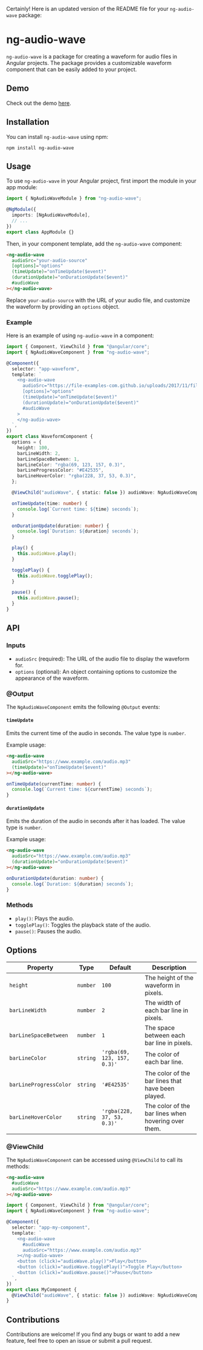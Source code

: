 Certainly! Here is an updated version of the README file for your `ng-audio-wave` package:

# ng-audio-wave

`ng-audio-wave` is a package for creating a waveform for audio files in Angular projects. The package provides a customizable waveform component that can be easily added to your project.

## Demo

Check out the demo [here](https://ng-audio-wave-demo.stackblitz.io/).

## Installation

You can install `ng-audio-wave` using npm:

```
npm install ng-audio-wave
```

## Usage

To use `ng-audio-wave` in your Angular project, first import the module in your app module:

```typescript
import { NgAudioWaveModule } from "ng-audio-wave";

@NgModule({
  imports: [NgAudioWaveModule],
  // ...
})
export class AppModule {}
```

Then, in your component template, add the `ng-audio-wave` component:

```html
<ng-audio-wave
  audioSrc="your-audio-source"
  [options]="options"
  (timeUpdate)="onTimeUpdate($event)"
  (durationUpdate)="onDurationUpdate($event)"
  #audioWave
></ng-audio-wave>
```

Replace `your-audio-source` with the URL of your audio file, and customize the waveform by providing an `options` object.

### Example

Here is an example of using `ng-audio-wave` in a component:

```typescript
import { Component, ViewChild } from "@angular/core";
import { NgAudioWaveComponent } from "ng-audio-wave";

@Component({
  selector: "app-waveform",
  template: `
    <ng-audio-wave
      audioSrc="https://file-examples-com.github.io/uploads/2017/11/file_example_MP3_700KB.mp3"
      [options]="options"
      (timeUpdate)="onTimeUpdate($event)"
      (durationUpdate)="onDurationUpdate($event)"
      #audioWave
    >
    </ng-audio-wave>
  `,
})
export class WaveformComponent {
  options = {
    height: 100,
    barLineWidth: 2,
    barLineSpaceBetween: 1,
    barLineColor: "rgba(69, 123, 157, 0.3)",
    barLineProgressColor: "#E42535",
    barLineHoverColor: "rgba(228, 37, 53, 0.3)",
  };

  @ViewChild("audioWave", { static: false }) audioWave: NgAudioWaveComponent;

  onTimeUpdate(time: number) {
    console.log(`Current time: ${time} seconds`);
  }

  onDurationUpdate(duration: number) {
    console.log(`Duration: ${duration} seconds`);
  }

  play() {
    this.audioWave.play();
  }

  togglePlay() {
    this.audioWave.togglePlay();
  }

  pause() {
    this.audioWave.pause();
  }
}
```

## API

### Inputs

- `audioSrc` (required): The URL of the audio file to display the waveform for.
- `options` (optional): An object containing options to customize the appearance of the waveform.

### @Output

The `NgAudioWaveComponent` emits the following `@Output` events:

#### `timeUpdate`

Emits the current time of the audio in seconds. The value type is `number`.

Example usage:

```html
<ng-audio-wave
  audioSrc="https://www.example.com/audio.mp3"
  (timeUpdate)="onTimeUpdate($event)"
></ng-audio-wave>
```

```typescript
onTimeUpdate(currentTime: number) {
  console.log(`Current time: ${currentTime} seconds`);
}
```

#### `durationUpdate`

Emits the duration of the audio in seconds after it has loaded. The value type is `number`.

Example usage:

```html
<ng-audio-wave
  audioSrc="https://www.example.com/audio.mp3"
  (durationUpdate)="onDurationUpdate($event)"
></ng-audio-wave>
```

```typescript
onDurationUpdate(duration: number) {
  console.log(`Duration: ${duration} seconds`);
}
```

### Methods

- `play()`: Plays the audio.
- `togglePlay()`: Toggles the playback state of the audio.
- `pause()`: Pauses the audio.

## Options

| Property               | Type     | Default                     | Description                                         |
| ---------------------- | -------- | --------------------------- | --------------------------------------------------- |
| `height`               | `number` | `100`                       | The height of the waveform in pixels.               |
| `barLineWidth`         | `number` | `2`                         | The width of each bar line in pixels.               |
| `barLineSpaceBetween`  | `number` | `1`                         | The space between each bar line in pixels.          |
| `barLineColor`         | `string` | `'rgba(69, 123, 157, 0.3)'` | The color of each bar line.                         |
| `barLineProgressColor` | `string` | `'#E42535'`                 | The color of the bar lines that have been played.   |
| `barLineHoverColor`    | `string` | `'rgba(228, 37, 53, 0.3)'`  | The color of the bar lines when hovering over them. |

### @ViewChild

The `NgAudioWaveComponent` can be accessed using `@ViewChild` to call its methods:

```html
<ng-audio-wave
  #audioWave
  audioSrc="https://www.example.com/audio.mp3"
></ng-audio-wave>
```

```typescript
import { Component, ViewChild } from "@angular/core";
import { NgAudioWaveComponent } from "ng-audio-wave";

@Component({
  selector: "app-my-component",
  template: `
    <ng-audio-wave
      #audioWave
      audioSrc="https://www.example.com/audio.mp3"
    ></ng-audio-wave>
    <button (click)="audioWave.play()">Play</button>
    <button (click)="audioWave.togglePlay()">Toggle Play</button>
    <button (click)="audioWave.pause()">Pause</button>
  `,
})
export class MyComponent {
  @ViewChild("audioWave", { static: false }) audioWave: NgAudioWaveComponent;
}
```

## Contributions

Contributions are welcome! If you find any bugs or want to add a new feature, feel free to open an issue or submit a pull request.
